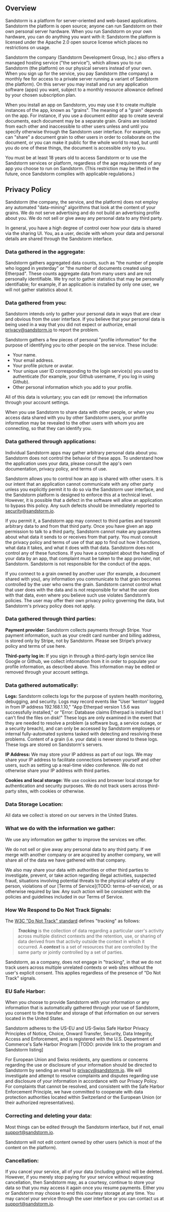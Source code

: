 ## Overview

Sandstorm is a platform for server-oriented and web-based applications. Sandstorm the platform is open source; anyone can run Sandstorm on their own personal server hardware. When you run Sandstorm on your own hardware, you can do anything you want with it: Sandstorm the platform is licensed under the Apache 2.0 open source license which places no restrictions on usage.

Sandstorm the company (Sandstorm Development Group, Inc.) also offers a managed hosting service ("the service"), which allows you to run Sandstorm (the platform) on our physical servers instead of your own. When you sign up for the service, you pay Sandstorm (the company) a monthly fee for access to a private server running a variant of Sandstorm (the platform). On this server you may install and run any application software (apps) you want, subject to a monthly resource allowance defined by your chosen subscription plan.

When you install an app on Sandstorm, you may use it to create multiple instances of the app, known as "grains". The meaning of a "grain" depends on the app. For instance, if you use a document editor app to create several documents, each document may be a separate grain. Grains are isolated from each other and inaccessible to other users unless and until you specify otherwise through the Sandstorm user interface. For example, you can "share" a document grain to other users in order to collaborate on the document, or you can make it public for the whole world to read, but until you do one of these things, the document is accessible only to you.

You must be at least 18 years old to access Sandstorm or to use the Sandstorm services or platform, regardless of the age requirements of any app you choose to run on Sandstorm. (This restriction may be lifted in the future, once Sandstorm complies with applicable regulations.)

## Privacy Policy 

Sandstorm (the company, the service, and the platform) does not employ any automated "data-mining" algorithms that look at the content of your grains. We do not serve advertising and do not build an advertising profile about you. We do not sell or give away any personal data to any third party.

In general, you have a high degree of control over how your data is shared via the sharing UI. You, as a user, decide with whom your data and personal details are shared through the Sandstorm interface.

### Data gathered in the aggregate:

Sandstorm gathers aggregated data counts, such as "the number of people who logged in yesterday" or "the number of documents created using Etherpad". These counts aggregate data from many users and are not personally identifiable. We try not to gather statistics that may be personally identifiable; for example, if an application is installed by only one user, we will not gather statistics about it.

### Data gathered from you:

Sandstorm intends only to gather your personal data in ways that are clear and obvious from the user interface. If you believe that your personal data is being used in a way that you did not expect or authorize, email [privacy@sandstorm.io](mailto:privacy@sandstorm.io) to report the problem.

Sandstorm gathers a few pieces of personal "profile information" for the purpose of identifying you to other people on the service. These include:

* Your name.
* Your email address.
* Your profile picture or avatar.
* Your unique user ID corresponding to the login service(s) you used to authenticate (for example, your Github username, if you log in using Github).
* Other personal information which you add to your profile.

All of this data is voluntary; you can edit (or remove) the information through your account settings. 

When you use Sandstorm to share data with other people, or when you access data shared with you by other Sandstorm users, your profile information may be revealed to the other users with whom you are connecting, so that they can identify you.

### Data gathered through applications:

Individual Sandstorm apps may gather arbitrary personal data about you. Sandstorm does not control the behavior of these apps. To understand how the application uses your data, please consult the app's own documentation, privacy policy, and terms of use.

Sandstorm allows you to control how an app is shared with other users. It is our intent that an application cannot communicate with any other party unless you explicitly permit it to do so via the Sandstorm user interface, and the Sandstorm platform is designed to enforce this at a technical level. However, it is possible that a defect in the software will allow an application to bypass this policy. Any such defects should be immediately reported to [security@sandstorm.io](mailto:security@sandstorm.io).

If you permit it, a Sandstorm app may connect to third parties and transmit arbitrary data to and from that third party. Once you have given an app permission to talk to a third party, Sandstorm cannot make any guarantees about what data it sends to or receives from that party. You must consult the privacy policy and terms of use of that app to find out how it functions, what data it takes, and what it does with that data.  Sandstorm does not control any of these functions.  If you have a complaint about the handling of your data by an app, that complaint must be taken to the app provider, not Sandstorm. Sandstorm is not responsible for the conduct of the apps.

If you connect to a grain owned by another user (for example, a document shared with you), any information you communicate to that grain becomes controlled by the user who owns the grain. Sandstorm cannot control what that user does with the data and is not responsible for what the user does with that data, even where you believe such use violates Sandstorm’s policies. The user may offer their own privacy policy governing the data, but Sandstorm's privacy policy does not apply.

### Data gathered through third parties:

**Payment provider:** Sandstorm collects payments through Stripe. Your payment information, such as your credit card number and billing address, is stored only by Stripe, not by Sandstorm.  Please see Stripe’s privacy policy and terms of use here.

**Third-party log in:** If you sign in through a third-party login service like Google or Github, we collect information from it in order to populate your profile information, as described above. This information may be edited or removed through your account settings.

### Data gathered automatically:

**Logs:** Sandstorm collects logs for the purpose of system health monitoring, debugging, and security. Logs may record events like "User 'kenton' logged in from IP address 192.168.1.10," "App Etherpad version 1.5.6 was successfully installed," or "Error: Database claims Etherpad is installed but I can't find the files on disk!" These logs are only examined in the event that they are needed to resolve a problem (a software bug, a service outage, or a security breach), and can only be accessed by Sandstorm employees or internal fully-automated systems tasked with detecting and resolving these problems. Content of a grain (i.e. your data) is never stored to these logs. These logs are stored on Sandstorm's servers.

**IP Address:** We may store your IP address as part of our logs. We may share your IP address to facilitate connections between yourself and other users, such as setting up a real-time video conference. We do not otherwise share your IP address with third parties.

**Cookies and local storage:** We use cookies and browser local storage for authentication and security purposes. We do not track users across third-party sites, with cookies or otherwise.

### Data Storage Location:

All data we collect is stored on our servers in the United States.

### What we do with the information we gather:

We use any information we gather to improve the services we offer.

We do not sell or give away any personal data to any third party.  If we merge with another company or are acquired by another company, we will share all of the data we have gathered with that company.

We also may share your data with authorities or other third parties to investigate, prevent, or take action regarding illegal activities, suspected fraud, situations involving potential threats to the physical safety of any person, violations of our [Terms of Service](TODO: terms-of-service), or as otherwise required by law. Any such action will be consistent with the policies and guidelines included in our Terms of Service.

### How We Respond to Do Not Track Signals:

The [W3C "Do Not Track" standard](http://www.w3.org/TR/tracking-dnt/) defines "tracking" as follows:

> **_Tracking_** is the collection of data regarding a particular user's activity across multiple distinct contexts and the retention, use, or sharing of data derived from that activity outside the context in which it occurred. A **_context_** is a set of resources that are controlled by the same party or jointly controlled by a set of parties.

Sandstorm, as a company, does not engage in "tracking", in that we do not track users across multiple unrelated contexts or web sites without the user's explicit consent. This applies regardless of the presence of "Do Not Track" signals.

### EU Safe Harbor:

When you choose to provide Sandstorm with your information or any information that is automatically gathered through your use of Sandstorm, you consent to the transfer and storage of that information on our servers located in the United States.

Sandstorm adheres to the US-EU and US-Swiss Safe Harbor Privacy Principles of Notice, Choice, Onward Transfer, Security, Data Integrity, Access and Enforcement, and is registered with the U.S. Department of Commerce's Safe Harbor Program [TODO: provide link to the program and Sandstorm listing] 

For European Union and Swiss residents, any questions or concerns regarding the use or disclosure of your information should be directed to Sandstorm by sending an email to [privacy@sandstorm.io](mailto:privaty@sandstorm.io). We will investigate and attempt to resolve complaints and disputes regarding use and disclosure of your information in accordance with our Privacy Policy. For complaints that cannot be resolved, and consistent with the Safe Harbor Enforcement Principle, we have committed to cooperate with data protection authorities located within Switzerland or the European Union (or their authorized representatives).

### Correcting and deleting your data:

Most things can be edited through the Sandstorm interface, but if not, email [support@sandstorm.io](mailto:support@sandstorm.io).

Sandstorm will not edit content owned by other users (which is most of the content on the platform).

### Cancellation:

If you cancel your service, all of your data (including grains) will be deleted. However, if you merely stop paying for your service without requesting cancellation, then Sandstorm may, as a courtesy, continue to store your data so that you may access it again once you resume payments. Either you or Sandstorm may choose to end this courtesy storage at any time. You may cancel your service through the user interface or you can contact us at [support@sandstorm.io](mailto:support@sandstorm.io).
